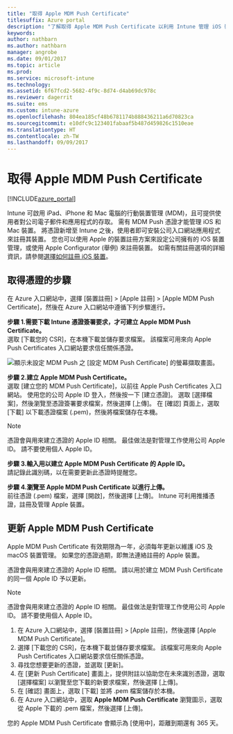 ```yaml
---
title: "取得 Apple MDM Push Certificate"
titlesuffix: Azure portal
description: "了解取得 Apple MDM Push Certificate 以利用 Intune 管理 iOS 裝置的步驟。\""
keywords: 
author: nathbarn
ms.author: nathbarn
manager: angrobe
ms.date: 09/01/2017
ms.topic: article
ms.prod: 
ms.service: microsoft-intune
ms.technology: 
ms.assetid: 6f67fcd2-5682-4f9c-8d74-d4ab69dc978c
ms.reviewer: dagerrit
ms.suite: ems
ms.custom: intune-azure
ms.openlocfilehash: 804ea185cf48b6781174b888436211a6d70823ca
ms.sourcegitcommit: e10dfc9c123401fabaaf5b487d459826c1510eae
ms.translationtype: HT
ms.contentlocale: zh-TW
ms.lasthandoff: 09/09/2017
---
```

# <a name="get-an-apple-mdm-push-certificate"></a>取得 Apple MDM Push Certificate

[!INCLUDE[azure_portal](./includes/azure_portal.md)]

Intune 可啟用 iPad、iPhone 和 Mac 電腦的行動裝置管理 (MDM)，且可提供使用者對公司電子郵件和應用程式的存取。 需有 MDM Push 憑證才能管理 iOS 和 Mac 裝置。 將憑證新增至 Intune 之後，使用者即可安裝公司入口網站應用程式來註冊其裝置。 您也可以使用 Apple 的裝置註冊方案來設定公司擁有的 iOS 裝置管理，或使用 Apple Configurator (舉例) 來註冊裝置。 如需有關註冊選項的詳細資訊，請參閱[選擇如何註冊 iOS 裝置](enrollment-method-choose-ios.md)。

## <a name="steps-to-get-your-certificate"></a>取得憑證的步驟
在 Azure 入口網站中，選擇 [裝置註冊] > [Apple 註冊] > [Apple MDM Push Certificate]，然後在 Azure 入口網站中遵循下列步驟進行。

**步驟 1.需要下載 Intune 憑證簽署要求，才可建立 Apple MDM Push Certificate。**<br>
選取 [下載您的 CSR]，在本機下載並儲存要求檔案。 該檔案可用來向 Apple Push Certificates 入口網站要求信任關係憑證。

  ![顯示未設定 MDM Push 之 [設定 MDM Push Certificate] 的螢幕擷取畫面。](./media/create-mdm-push-certificate.png)

**步驟 2.建立 Apple MDM Push Certificate。**<br>
選取 [建立您的 MDM Push Certificate]，以前往 Apple Push Certificates 入口網站。 使用您的公司 Apple ID 登入，然後按一下 [建立憑證]。 選取 [選擇檔案]，然後瀏覽至憑證簽署要求檔案，然後選擇 [上傳]。 在 [確認] 頁面上，選取 [下載] 以下載憑證檔案 (.pem)，然後將檔案儲存在本機。

> [!NOTE]
> 憑證會與用來建立憑證的 Apple ID 相關。 最佳做法是對管理工作使用公司 Apple ID。 請不要使用個人 Apple ID。

**步驟 3.輸入用以建立 Apple MDM Push Certificate 的 Apple ID。**<br>
請記錄此識別碼，以在需要更新此憑證時提醒您。

**步驟 4.瀏覽至 Apple MDM Push Certificate 以進行上傳。**<br>
前往憑證 (.pem) 檔案，選擇 [開啟]，然後選擇 [上傳]。 Intune 可利用推播憑證，註冊及管理 Apple 裝置。

## <a name="renew-apple-mdm-push-certificate"></a>更新 Apple MDM Push Certificate
Apple MDM Push Certificate 有效期限為一年，必須每年更新以維護 iOS 及 macOS 裝置管理。 如果您的憑證過期，即無法連絡註冊的 Apple 裝置。

憑證會與用來建立憑證的 Apple ID 相關。 請以用於建立 MDM Push Certificate 的同一個 Apple ID 予以更新。

> [!NOTE]
> 憑證會與用來建立憑證的 Apple ID 相關。 最佳做法是對管理工作使用公司 Apple ID。 請不要使用個人 Apple ID。

1. 在 Azure 入口網站中，選擇 [裝置註冊] > [Apple 註冊]，然後選擇 [Apple MDM Push Certificate]。
2. 選擇 [下載您的 CSR]，在本機下載並儲存要求檔案。 該檔案可用來向 Apple Push Certificates 入口網站要求信任關係憑證。
3. 尋找您想要更新的憑證，並選取 [更新]。
4. 在 [更新 Push Certificate] 畫面上，提供附註以協助您在未來識別憑證，選取 [選擇檔案] 以瀏覽至您下載的新要求檔案，然後選擇 [上傳]。
5. 在 [確認] 畫面上，選取 [下載] 並將 .pem 檔案儲存於本機。
6. 在 Azure 入口網站中，選取 **Apple MDM Push Certificate** 瀏覽圖示，選取從 Apple 下載的 .pem 檔案，然後選擇 [上傳]。

您的 Apple MDM Push Certificate 會顯示為 [使用中]，距離到期還有 365 天。
